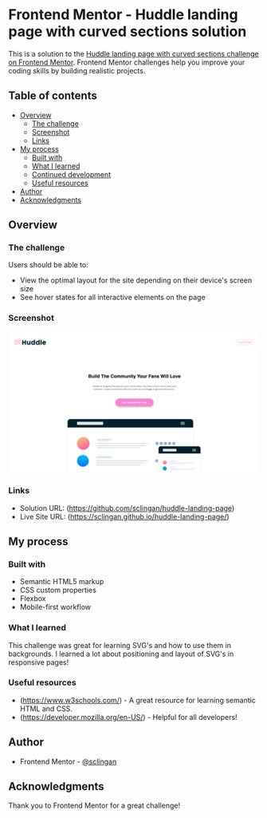 # Frontend Mentor - Huddle landing page with curved sections solution

This is a solution to the [Huddle landing page with curved sections challenge on Frontend Mentor](https://www.frontendmentor.io/challenges/huddle-landing-page-with-curved-sections-5ca5ecd01e82137ec91a50f2). Frontend Mentor challenges help you improve your coding skills by building realistic projects. 

## Table of contents

- [Overview](#overview)
  - [The challenge](#the-challenge)
  - [Screenshot](#screenshot)
  - [Links](#links)
- [My process](#my-process)
  - [Built with](#built-with)
  - [What I learned](#what-i-learned)
  - [Continued development](#continued-development)
  - [Useful resources](#useful-resources)
- [Author](#author)
- [Acknowledgments](#acknowledgments)


## Overview

### The challenge

Users should be able to:

- View the optimal layout for the site depending on their device's screen size
- See hover states for all interactive elements on the page

### Screenshot

![](./images/Huddle-Screenshot.png)



### Links

- Solution URL: (https://github.com/sclingan/huddle-landing-page)
- Live Site URL: (https://sclingan.github.io/huddle-landing-page/)

## My process

### Built with

- Semantic HTML5 markup
- CSS custom properties
- Flexbox
- Mobile-first workflow


### What I learned

This challenge was great for learning SVG's and how to use them in backgrounds. I learned a lot about positioning
and layout of SVG's in responsive pages!


### Useful resources

- (https://www.w3schools.com/) - A great resource for learning semantic HTML and CSS.
- (https://developer.mozilla.org/en-US/) - Helpful for all developers!


## Author

- Frontend Mentor - [@sclingan](https://www.frontendmentor.io/profile/sclingan)


## Acknowledgments

Thank you to Frontend Mentor for a great challenge!

